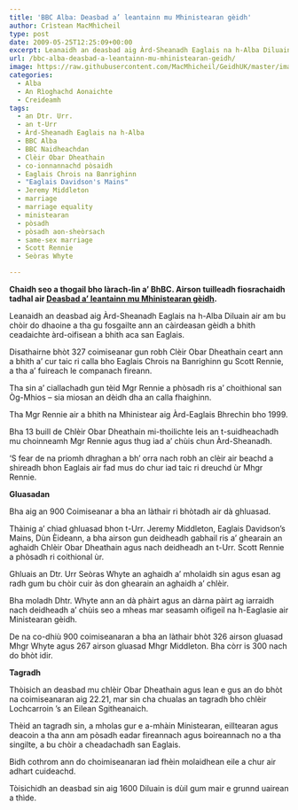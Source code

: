 ```yaml
---
title: 'BBC Alba: Deasbad a’ leantainn mu Mhinistearan gèidh'
author: Crìstean MacMhìcheil
type: post
date: 2009-05-25T12:25:09+00:00
excerpt: Leanaidh an deasbad aig Àrd-Sheanadh Eaglais na h-Alba Diluain air am bu chòir do dhaoine a tha gu fosgailte ann an càirdeasan gèidh a bhith ceadaichte àrd-oifisean a bhith aca san Eaglais.
url: /bbc-alba-deasbad-a-leantainn-mu-mhinistearan-geidh/
image: https://raw.githubusercontent.com/MacMhicheil/GeidhUK/master/images/.jpg
categories:
  - Alba
  - An Rìoghachd Aonaichte
  - Creideamh
tags:
  - an Dtr. Urr.
  - an t-Urr
  - Àrd-Sheanadh Eaglais na h-Alba
  - BBC Alba
  - BBC Naidheachdan
  - Clèir Obar Dheathain
  - co-ionnannachd pòsaidh
  - Eaglais Chrois na Banrighinn
  - "Eaglais Davidson's Mains"
  - Jeremy Middleton
  - marriage
  - marriage equality
  - ministearan
  - pòsadh
  - pòsadh aon-sheòrsach
  - same-sex marriage
  - Scott Rennie
  - Seòras Whyte

---
```

**Chaidh seo a thogail bho làrach-lìn a&#8217; BhBC. Airson tuilleadh fiosrachaidh tadhal air [Deasbad a&#8217; leantainn mu Mhinistearan gèidh][1].**

Leanaidh an deasbad aig Àrd-Sheanadh Eaglais na h-Alba Diluain air am bu chòir do dhaoine a tha gu fosgailte ann an càirdeasan gèidh a bhith ceadaichte àrd-oifisean a bhith aca san Eaglais.

Disathairne bhòt 327 coimiseanar gun robh Clèir Obar Dheathain ceart ann a bhith a&#8217; cur taic ri calla bho Eaglais Chrois na Banrighinn gu Scott Rennie, a tha a&#8217; fuireach le companach fireann.

Tha sin a&#8217; ciallachadh gun tèid Mgr Rennie a phòsadh ris a&#8217; choithional san Òg-Mhios &#8211; sia miosan an dèidh dha an calla fhaighinn.

Tha Mgr Rennie air a bhith na Mhinistear aig Àrd-Eaglais Bhrechin bho 1999.

Bha 13 buill de Chlèir Obar Dheathain mi-thoilichte leis an t-suidheachadh mu choinneamh Mgr Rennie agus thug iad a&#8217; chùis chun Àrd-Sheanadh.

&#8216;S fear de na priomh dhraghan a bh&#8217; orra nach robh an clèir air beachd a shireadh bhon Eaglais air fad mus do chur iad taic ri dreuchd ùr Mhgr Rennie.

**Gluasadan**

Bha aig an 900 Coimiseanar a bha an làthair ri bhòtadh air dà ghluasad.

Thàinig a&#8217; chiad ghluasad bhon t-Urr. Jeremy Middleton, Eaglais Davidson&#8217;s Mains, Dùn Èideann, a bha airson gun deidheadh gabhail ris a&#8217; ghearain an aghaidh Chlèir Obar Dheathain agus nach deidheadh an t-Urr. Scott Rennie a phòsadh ri coithional ùr.

Ghluais an Dtr. Urr Seòras Whyte an aghaidh a&#8217; mholaidh sin agus esan ag radh gum bu chòir cuir às don ghearain an aghaidh a&#8217; chlèir.

Bha moladh Dhtr. Whyte ann an dà phàirt agus an dàrna pàirt ag iarraidh nach deidheadh a&#8217; chùis seo a mheas mar seasamh oifigeil na h-Eaglasie air Ministearan gèidh.

De na co-dhiù 900 coimiseanaran a bha an làthair bhòt 326 airson gluasad Mhgr Whyte agus 267 airson gluasad Mhgr Middleton. Bha còrr is 300 nach do bhòt idir.

**Tagradh**

Thòisich an deasbad mu chlèir Obar Dheathain agus lean e gus an do bhòt na coimiseanaran aig 22.21, mar sin cha chualas an tagradh bho chlèir Lochcarroin &#8217;s an Eilean Sgitheanaich.

Thèid an tagradh sin, a mholas gur e a-mhàin Ministearan, eilltearan agus deacoin a tha ann am pòsadh eadar fireannach agus boireannach no a tha singilte, a bu chòir a cheadachadh san Eaglais.

Bidh cothrom ann do choimiseanaran iad fhèin molaidhean eile a chur air adhart cuideachd.

Tòisichidh an deasbad sin aig 1600 Diluain is dùil gum mair e grunnd uairean a thìde.

 [1]: http://www.bbc.co.uk/scotland/alba/naidheachdan/story/2009/05/090525_cos_assembly_homosexuality.shtml "Deasbad a' leantainn mu Mhinistearan gèidh"
